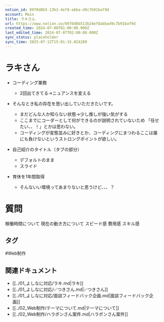 ```yaml
---
notion_id: 8970d8b5-13b2-4ef8-abba-d9c7b91baf9d
account: Main
title: ラキさん
url: https://www.notion.so/8970d8b513b24ef8abbad9c7b91baf9d
created_time: 2024-07-06T01:00:00.000Z
last_edited_time: 2024-07-07T02:00:00.000Z
sync_status: placeholder
sync_time: 2025-07-12T15:01:15.024289
---
```

# ラキさん

- コーディング業務
  - 2回出てきてる→ニュアンスを変える
- そんなとき私の存在を思い出していただきたいです。
  - まだどんな人か知らない状態→少し推しが強い気がする
  - ここまでにコーダーとして何ができるのが説明されていないため
「任せたい、、！」とかは思わない。
  - コーディングが変態並みに好きとか、コーディングにまつわるここは誰にも負けないというストロングポイントが欲しい。
- 自己紹介のタイトル（タブの部分）
  - デフォルトのまま
  - スライド
  
- 育休を1年間取得
  - そんないい環境ってあまりないと思うけど、、、？
  
# 質問
稼働時間について
現在の動き方について
スピード感
費用感
スキル感

## タグ

#Web制作 

## 関連ドキュメント

- [[../01_よしなに対応/ラキ.md|ラキ]]
- [[../01_よしなに対応/✅つきさん.md|✅つきさん]]
- [[../01_よしなに対応/面談フィードバック企画.md|面談フィードバック企画]]
- [[../02_Web制作/テーマについて.md|テーマについて]]
- [[../02_Web制作/ハラポンさん案件.md|ハラポンさん案件]]
